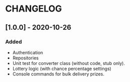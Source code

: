 # CHANGELOG

## [1.0.0] - 2020-10-26

### Added

- Authentication
- Repositories
- Unit test for converter class (without code, stub only).
- Lottery logic (with chance percentage settings)
- Console commands for bulk delivery prizes.